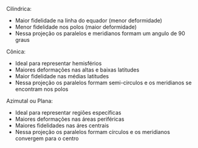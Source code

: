 Cilindrica:
- Maior fidelidade na linha do equador (menor deformidade)
- Menor fidelidade nos polos (maior deformidade)
- Nessa projeção os paralelos e meridianos formam um angulo de 90 graus

Cônica:
- Ideal para representar hemisférios
- Maiores deformações nas altas e baixas latitudes
- Maior fidelidade nas médias latitudes
- Nessa projeção os paralelos formam semi-circulos e os meridianos se encontram nos polos

Azimutal ou Plana:
- Ideal para representar regiões específicas
- Maiores deformações nas áreas periféricas
- Maiores fidelidades nas áres centrais
- Nessa projeção os paralelos formam círculos e os meridianos convergem para o centro